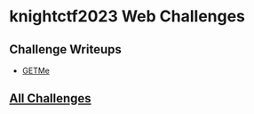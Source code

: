 # knightctf2023 Web Challenges

## Challenge Writeups

- [GETMe](./GETMe/index.md)

## [All Challenges](../index.md)
